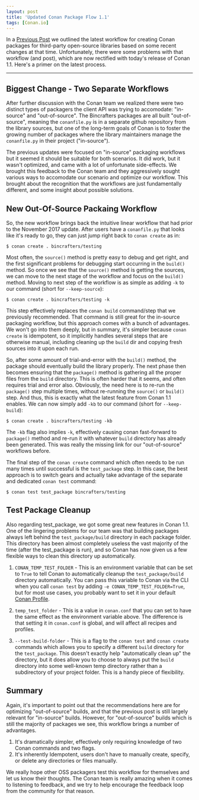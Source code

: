 ```yaml
---
layout: post
title: 'Updated Conan Package Flow 1.1'
tags: [Conan.io]
---
```


In a [Previous Post](https://bincrafters.github.io/2017/11/10/Updated-Conan-Package-Flow/) we outlined the latest workflow for creating Conan packages for third-party open-source libraries based on some recent changes at that time.  Unfortunately, there were some problems with that workflow (and post), which are now rectified with today's release of Conan 1.1. Here's a primer on the latest process. 

---

## Biggest Change - Two Separate Workflows

After further discussion with the Conan team we realized there were two distinct types of packagers the client API was trying to accomodate: "in-source" and "out-of-source".  The Bincrafters packages are all built "out-of-source", meaning the `conanfile.py` is in a separate github repository from the library sources,  but one of the long-term goals of Conan is to foster the growing number of packages where the library maintainers manage the `conanfile.py` in their project ("in-source"). 

The previous updates were focused on "in-source" packaging workflows but it seemed it should be suitable for both scenarios. It did work, but it wasn't optimized, and came with a lot of unfortunate side-effects.  We brought this feedback to the Conan team and they aggressively sought various ways to accomodate our scenario and optimize our workflow. This brought about the recognition that the workflows are just fundamentally different, and some insight about possible solutions. 

## New Out-Of-Source Packaing Workflow 
So, the new workflow brings back the intuitive linear workflow that had prior to the November 2017 update.  After users have a `conanfile.py` that looks like it's ready to go, they can just jump right back to `conan create` as in:  

	$ conan create . bincrafters/testing

Most often, the `source()` method is pretty easy to debug and get right, and the first significant problems for debugging start occurring in the `build()` method.  So once we see that the `source()` method is getting the sources, we can move to the next stage of the workflow and focus on the `build()` method. Moving to next step of the workflow is as simple as adding `-k` to our command (short for `--keep-source`):

	$ conan create . bincrafters/testing -k
	
This step effectively replaces the `conan build` command/step that we previously recommended.  That command is still great for the in-source packaging workflow, but this approach comes with a bunch of advantages.  We won't go into them deeply, but in summary, it's simpler because `conan create` is idempotent, so it implicitly handles several steps that are otherwise manual, including cleaning up the `build` dir and copying fresh sources into it upon each run.  

So, after some amount of trial-and-error with the `build()` method, the package should eventually build the library properly. The next phase then becomes ensuring that the `package()` method is gathering all the proper files from the `build` directory.  This is often harder that it seems, and often requires trial and error also.  Obviously, the need here is to re-run the `package()` step multiple times, without re-running the `source()` or `build()` step.  And thus, this is exactly what the latest feature from Conan 1.1 enables.  We can now simply add `-kb` to our command (short for `--keep-build`): 

	$ conan create . bincrafters/testing -kb

The `-kb` flag also implies `-k`, effectively causing conan fast-forward to `package()` method and re-run it with whatever `build` directory has already been generated.  This was really the missing link for our "out-of-source" workflows before. 

The final step of the `conan create` command which often needs to be run many times until successful is the `test_package` step.  In this case, the best approach is to switch gears and actually take advantage of the separate and dedicated `conan test` command:

	$ conan test test_package bincrafters/testing

## Test Package Cleanup
	
Also regarding test_package, we got some great new features in Conan 1.1. One of the lingering problems for our team was that building packages always left behind the `test_package/build` directory in each package folder.  This directory has been almost completely useless the vast majority of the time (after the test_package is run), and so Conan has now given us a few flexible ways to clean this directory up automatically. 

1.  `CONAN_TEMP_TEST_FOLDER` - This is an environment variable that can be set to `True` to tell Conan to automatically cleanup the `test_package/build` directory automatically.  You can pass this variable to Conan via the CLI when you call `conan test` by adding `-e CONAN_TEMP_TEST_FOLDER=True`, but for most use cases, you probably want to set it in your default [Conan Profile](http://docs.conan.io/en/latest/reference/commands/misc/profile.html). 

2.  `temp_test_folder` - This is a value in `conan.conf` that you can set to have the same effect as the environment variable above.  The difference is that setting it in `conan.conf` is global, and will affect all recipes and profiles.  

3.  `--test-build-folder` - This is a flag to the `conan test` and `conan create` commands which allows you to specify a different `build` directory for the `test_package`.  This doesn't exactly help "automatically clean up" the directory, but it does allow you to choose to always put the `build` directory into some well-known temp directory rather than a subdirectory of your project folder.  This is a handy piece of flexibility. 
		   
## Summary
Again, it's important to point out that the recommendations here are for optimizing "out-of-source" builds, and that the previous post is still largely relevant for "in-source" builds.  However, for "out-of-source" builds which is still the majority of packages we see, this workflow brings a number of advantages.  

1. It's dramatically simpler, effectively only requiring knowledge of two Conan commands and two flags.  
2. It's inherently Idempotent, users don't have to manually create, specify, or delete any directories or files manually. 

We really hope other OSS packagers test this workflow for themselves and let us know their thoughts.  The Conan team is really amazing when it comes to listening to feedback, and we try to help encourage the feedback loop from the community for that reason.